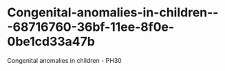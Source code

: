 # Congenital-anomalies-in-children---68716760-36bf-11ee-8f0e-0be1cd33a47b
Congenital anomalies in children - PH30
